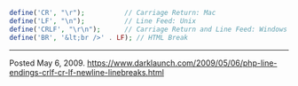 ```php
define('CR', "\r");          // Carriage Return: Mac
define('LF', "\n");          // Line Feed: Unix
define('CRLF', "\r\n");      // Carriage Return and Line Feed: Windows
define('BR', '&lt;br />' . LF); // HTML Break
```

---


Posted May 6, 2009.
https://www.darklaunch.com/2009/05/06/php-line-endings-crlf-cr-lf-newline-linebreaks.html